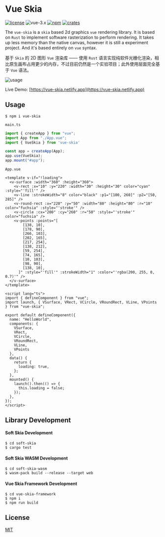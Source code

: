 # Vue Skia

[![license](https://img.shields.io/badge/license-MIT-cyan)](https://revolunet.mit-license.org/) ![vue-3.x](https://img.shields.io/badge/vue-3.x-lightgreen) [![npm](https://img.shields.io/npm/v/vue-skia?vue-skia)](https://www.npmjs.com/package/vue-skia) [![crates](https://img.shields.io/crates/v/soft-skia)](https://crates.io/crates/soft_skia)


The `vue-skia` is a `skia` based 2d graphics `vue` rendering library. It is based on `Rust` to implement software rasterization to perform rendering. It takes up less memory than the native canvas, however it is still a experiment project. And it's based entirely on `vue` syntax.

基于 `Skia` 的 2D 图形 `Vue` 渲染库 —— 使用 `Rust` 语言实现纯软件光栅化渲染，相比原生画布占用更少的内存，不过目前仍然是一个实验项目；此外使用层面完全基于 `Vue` 语法。


![usage](https://user-images.githubusercontent.com/11075892/246616677-fecb6c94-b945-4fcc-8c18-44e93d4a9716.png)

Live Demo: [https://vue-skia.netlify.app](https://vue-skia.netlify.app)

## Usage

```shell
$ npm i vue-skia
```

`main.ts`

```ts
import { createApp } from "vue";
import App from "./App.vue";
import { VueSkia } from 'vue-skia'

const app = createApp(App);
app.use(VueSkia);
app.mount("#app");
```

`App.vue`

```vue
<template v-if="!loading">
  <v-surface :width="360" :height="360">
    <v-rect :x="10" :y="220" :width="30" :height="30" color="cyan" :style="'fill'" />
    <v-line :strokeWidth="8" color="black" :p1="[100, 260]" :p2="[50, 285]" />
    <v-round-rect :x="220" :y="50" :width="80" :height="80" :r="10" color="fuchsia" :style="'stroke'" />
    <v-circle :cx="200" :cy="260" :r="50" :style="'stroke'" color="fuchsia" />
    <v-points :points="[
        [138, 10],
        [178, 90],
        [266, 103],
        [202, 165],
        [217, 254],
        [138, 212],
        [59, 254],
        [74, 165],
        [10, 103],
        [98, 90],
        [138, 10],
      ]" :style="'fill'" :strokeWidth="1" :color="'rgba(200, 255, 0, 0.7)'" />
  </v-surface>
</template>

<script lang="ts">
import { defineComponent } from "vue";
import launch, { VSurface, VRect, VCircle, VRoundRect, VLine, VPoints } from "vue-skia";

export default defineComponent({
  name: "HelloWorld",
  components: {
    VSurface,
    VRect,
    VCircle,
    VRoundRect,
    VLine,
    VPoints
  },
  data() {
    return {
      loading: true,
    };
  },
  mounted() {
    launch().then(() => {
      this.loading = false;
    });
  },
});
</script>
```

## Library Development

#### Soft Skia Development

```shell
$ cd soft-skia
$ cargo test
```

#### Soft Skia WASM Development

```shell
$ cd soft-skia-wasm
$ wasm-pack build --release --target web
```

#### Vue Skia Framework Development

```shell
$ cd vue-skia-framework
$ npm i
$ npm run build
```

## License

[MIT](https://opensource.org/licenses/MIT)
